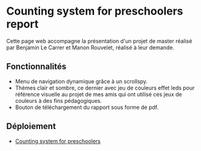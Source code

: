 # Counting system for preschoolers report

Cette page web accompagne la présentation d'un projet de master réalisé par Benjamin Le Carrer et Manon Rouvelet, réalisé à leur demande. 

## Fonctionnalités
- Menu de navigation dynamique grâce à un scrollspy.
- Thèmes clair et sombre, ce dernier avec jeu de couleurs effet leds pour référence visuelle au projet de mes amis qui ont utilisé ces jeux de couleurs à des fins pédagogiques. 
- Bouton de téléchargement du rapport sous forme de pdf.

## Déploiement
- [Counting system for preschoolers](https://oignonfugace.github.io/manons-report/)
